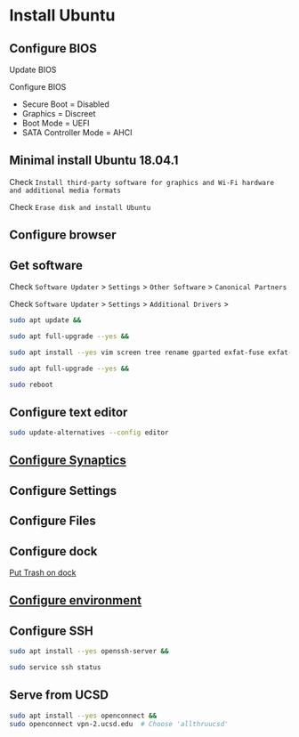# Install Ubuntu

## Configure BIOS

Update BIOS

Configure BIOS

-   Secure Boot = Disabled
-   Graphics = Discreet
-   Boot Mode = UEFI
-   SATA Controller Mode = AHCI

## Minimal install Ubuntu 18.04.1

Check `Install third-party software for graphics and Wi-Fi hardware and additional media formats`

Check `Erase disk and install Ubuntu`

## Configure browser

## Get software

Check `Software Updater` > `Settings` > `Other Software` > `Canonical Partners`

Check `Software Updater` > `Settings` > `Additional Drivers` >

```sh
sudo apt update &&

sudo apt full-upgrade --yes &&

sudo apt install --yes vim screen tree rename gparted exfat-fuse exfat-utils dconf-editor xserver-xorg-input-synaptics default-jdk adobe-flashplugin browser-plugin-freshplayer-pepperflash &&

sudo apt full-upgrade --yes &&

sudo reboot
```

## Configure text editor

```sh
sudo update-alternatives --config editor
```

## [Configure Synaptics](80-synaptics.conf)

## Configure Settings

## Configure Files

## Configure dock

[Put Trash on dock](trash.sh)

## [Configure environment](configure_environment.md)

## Configure SSH

```sh
sudo apt install --yes openssh-server &&

sudo service ssh status
```

## Serve from UCSD

```sh
sudo apt install --yes openconnect &&
sudo openconnect vpn-2.ucsd.edu  # Choose 'allthruucsd'
```

